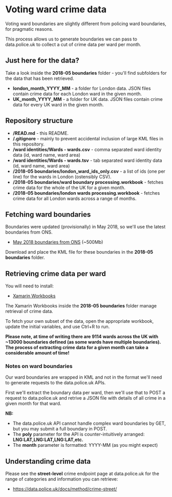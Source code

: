 # Voting ward crime data

Voting ward boundaries are slightly different from policing ward boundaries, for pragmatic reasons.

This process allows us to generate boundaries we can pass to data.police.uk to collect a cut of crime data per ward per month.

## Just here for the data?

Take a look inside the __2018-05 boundaries__ folder - you'll find subfolders for the data that has been retrieved.

* __london_month_YYYY_MM__ - a folder for London data. JSON files contain crime data for each London ward in the given month.
* __UK_month_YYYY_MM__ - a folder for UK data. JSON files contain crime data for every UK ward in the given month.

## Repository structure

* __/READ.md__ - this README.
* __/.gitignore__ - mainly to prevent accidental inclusion of large KML files in this repository.
* __/ward identities/Wards - wards.csv__ - comma separated ward identity data (id, ward name, ward area)
* __/ward identities/Wards - wards.tsv__ - tab separated ward identity data (id, ward name, ward area)
* __/2018-05 boundaries/london_ward_ids_only.csv__ - a list of ids (one per line) for the wards in London (ostensibly CSV).
* __/2018-05 boundaries/ward boundary processing.workbook__ - fetches crime data for the whole of the UK for a given month.
* __/2018-05 boundaries/london wards processing.workbook__ - fetches crime data for all London wards across a range of months.

## Fetching ward boundaries

Boundaries were updated (provisionally) in May 2018, so we'll use the latest boundaries from ONS.

* [May 2018 boundaries from ONS](https://geoportal1-ons.opendata.arcgis.com/datasets/fba403b550d3456b813714bfbe7d0f0c_0) (~500Mb)

Download and place the KML file for these boundaries in the __2018-05 boundaries__ folder.

## Retrieving crime data per ward

You will need to install:

* [Xamarin Workbooks](https://developer.xamarin.com/workbooks/)

The Xamarin Workbooks inside the __2018-05 boundaries__ folder manage retrieval of crime data.

To fetch your own subset of the data, open the appropriate workbook, update the initial variables, and use Ctrl+R to run.

__Please note, at time of writing there are 9114 wards across the UK with ~13000 boundaries defined (as some wards have multiple boundaries). The process of extracting crime data for a given month can take a considerable amount of time!__

### Notes on ward boundaries

Our ward boundaries are wrapped in KML and not in the format we'll need to generate requests to the data.police.uk APIs.

First we'll extract the boundary data per ward, then we'll use that to POST a request to data.police.uk and retrive a JSON file
with details of all crime in a given month for that ward.

__NB:__

* The data.police.uk API cannot handle complex ward boundaries by GET, but you may submit a full boundary in POST.
* The __poly__ parameter for the API is counter-intuitively arranged: __LNG:LAT,LNG:LAT,LNG:LAT,etc.__
* The __month__ parameter is formatted: YYYY-MM (as you might expect)

## Understanding crime data

Please see the __street-level__ crime endpoint page at data.police.uk for the range of categories and information you can retrieve:

* https://data.police.uk/docs/method/crime-street/
